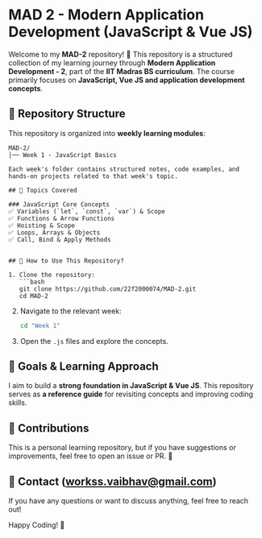 # MAD 2 - Modern Application Development (JavaScript & Vue JS)

Welcome to my **MAD-2** repository! 📱 This repository is a structured collection of my learning journey through **Modern Application Development - 2**, part of the **IIT Madras BS curriculum**. The course primarily focuses on **JavaScript, Vue JS and application development concepts**.

## 📁 Repository Structure

This repository is organized into **weekly learning modules**:

```
MAD-2/
│── Week 1 - JavaScript Basics

Each week's folder contains structured notes, code examples, and hands-on projects related to that week's topic.

## 📌 Topics Covered

### JavaScript Core Concepts
✅ Variables (`let`, `const`, `var`) & Scope
✅ Functions & Arrow Functions
✅ Hoisting & Scope
✅ Loops, Arrays & Objects
✅ Call, Bind & Apply Methods


## 🚀 How to Use This Repository?

1. Clone the repository:
   ```bash
   git clone https://github.com/22f2000074/MAD-2.git
   cd MAD-2
   ```
2. Navigate to the relevant week:
   ```bash
   cd "Week 1"
   ```
3. Open the `.js` files and explore the concepts.

## 🎯 Goals & Learning Approach

I aim to build a **strong foundation in JavaScript & Vue JS**. This repository serves as **a reference guide** for revisiting concepts and improving coding skills.

## 🤝 Contributions

This is a personal learning repository, but if you have suggestions or improvements, feel free to open an issue or PR. 🚀

## 📢 Contact (workss.vaibhav@gmail.com)

If you have any questions or want to discuss anything, feel free to reach out!

Happy Coding! 🚀
